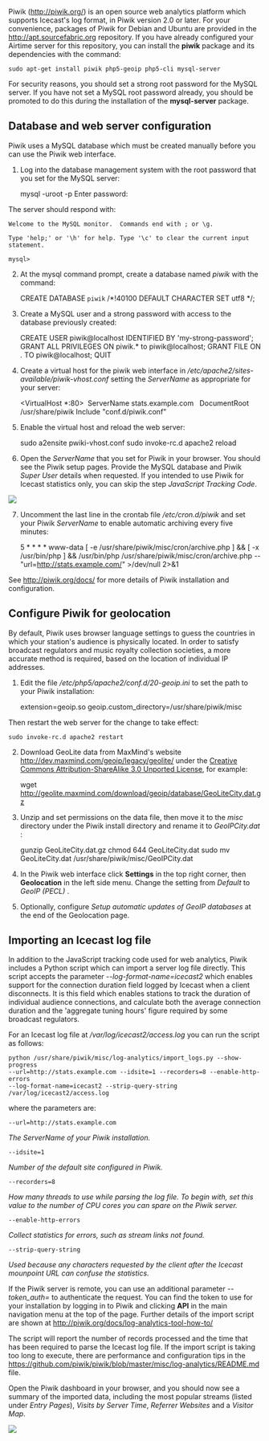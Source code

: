 Piwik (<http://piwik.org/>) is an open source web analytics platform which supports Icecast's log format, in Piwik version 2.0 or later. For your convenience, packages of Piwik for Debian and Ubuntu are provided in the <http://apt.sourcefabric.org> repository. If you have already configured your Airtime server for this repository, you can install the **piwik** package and its dependencies with the command:

    sudo apt-get install piwik php5-geoip php5-cli mysql-server

For security reasons, you should set a strong root password for the MySQL server. If you have not set a MySQL root password already, you should be promoted to do this during the installation of the **mysql-server** package.

Database and web server configuration
-------------------------------------

Piwik uses a MySQL database which must be created manually before you can use the Piwik web interface.

1. Log into the database management system with the root password that you set for the MySQL server:

    mysql -uroot -p
    Enter password:

The server should respond with:

    Welcome to the MySQL monitor.  Commands end with ; or \g.

    Type 'help;' or '\h' for help. Type '\c' to clear the current input statement.

    mysql>

2. At the mysql command prompt, create a database named *piwik* with the command:

    CREATE DATABASE `piwik` /*!40100 DEFAULT CHARACTER SET utf8 */;

3. Create a MySQL user and a strong password with access to the database previously created:

    CREATE USER piwik@localhost IDENTIFIED BY 'my-strong-password';
    GRANT ALL PRIVILEGES ON piwik.* to piwik@localhost;
    GRANT FILE ON *.* TO piwik@localhost;
    QUIT

4. Create a virtual host for the piwik web interface in */etc/apache2/sites-available/piwik-vhost.conf* setting the *ServerName* as appropriate for your server:

    <VirtualHost *:80>
       ServerName stats.example.com
       DocumentRoot /usr/share/piwik
       Include "conf.d/piwik.conf"
    </VirtualHost>

5. Enable the virtual host and reload the web server:

    sudo a2ensite pwiki-vhost.conf
    sudo invoke-rc.d apache2 reload

6. Open the *ServerName* that you set for Piwik in your browser. You should see the Piwik setup pages. Provide the MySQL database and Piwik *Super User* details when requested. If you intended to use Piwik for Icecast statistics only, you can skip the step *JavaScript Tracking Code*.

![](static/Screenshot550-Pwik_setup.png)

7. Uncomment the last line in the crontab file */etc/cron.d/piwik* and set your Piwik *ServerName* to enable automatic archiving every five minutes:

    5 * * * * www-data [ -e /usr/share/piwik/misc/cron/archive.php ] 
    && [ -x /usr/bin/php ] 
    && /usr/bin/php /usr/share/piwik/misc/cron/archive.php 
    -- "url=http://stats.example.com/" >/dev/null 2>&1

See <http://piwik.org/docs/> for more details of Piwik installation and configuration.

Configure Piwik for geolocation
-------------------------------

By default, Piwik uses browser language settings to guess the countries in which your station's audience is physically located. In order to satisfy broadcast regulators and music royalty collection societies, a more accurate method is required, based on the location of individual IP addresses.

1. Edit the file */etc/php5/apache2/conf.d/20-geoip.ini* to set the path to your Piwik installation:

    extension=geoip.so
    geoip.custom_directory=/usr/share/piwik/misc

Then restart the web server for the change to take effect:

    sudo invoke-rc.d apache2 restart

2. Download GeoLite data from MaxMind's website <http://dev.maxmind.com/geoip/legacy/geolite/> under the [Creative Commons Attribution-ShareAlike 3.0 Unported License](http://creativecommons.org/licenses/by-sa/3.0/), for example:

    wget http://geolite.maxmind.com/download/geoip/database/GeoLiteCity.dat.gz

2. Unzip and set permissions on the data file, then move it to the *misc* directory under the Piwik install directory and rename it to *GeoIPCity.dat* :

    gunzip GeoLiteCity.dat.gz
    chmod 644 GeoLiteCity.dat
    sudo mv GeoLiteCity.dat /usr/share/piwik/misc/GeoIPCity.dat

4. In the Piwik web interface click **Settings** in the top right corner, then **Geolocation** in the left side menu. Change the setting from *Default* to *GeoIP (PECL)* .

5. Optionally, configure *Setup automatic updates of GeoIP databases* at the end of the Geolocation page.

Importing an Icecast log file
-----------------------------

In addition to the JavaScript tracking code used for web analytics, Piwik includes a Python script which can import a server log file directly. This script accepts the parameter *--log-format-name=icecast2* which enables support for the connection duration field logged by Icecast when a client disconnects. It is this field which enables stations to track the duration of individual audience connections, and calculate both the average connection duration and the 'aggregate tuning hours' figure required by some broadcast regulators.

For an Icecast log file at */var/log/icecast2/access.log* you can run the script as follows:

    python /usr/share/piwik/misc/log-analytics/import_logs.py --show-progress 
    --url=http://stats.example.com --idsite=1 --recorders=8 --enable-http-errors 
    --log-format-name=icecast2 --strip-query-string /var/log/icecast2/access.log

where the parameters are:

    --url=http://stats.example.com

*The ServerName of your Piwik installation.*

    --idsite=1

*Number of the default site configured in Piwik.*

    --recorders=8

*How many threads to use while parsing the log file. To begin with, set this value to the number of CPU cores you can spare on the Piwik server.*

    --enable-http-errors

*Collect statistics for errors, such as stream links not found.*

    --strip-query-string

*Used because any characters requested by the client after the Icecast mounpoint URL can confuse the statistics.*

If the Piwik server is remote, you can use an additional parameter *--token\_auth=* to authenticate the request. You can find the token to use for your installation by logging in to Piwik and clicking **API** in the main navigation menu at the top of the page. Further details of the import script are shown at <a href="http://piwik.org/docs/log-analytics-tool-how-to/" class="uri" class="moz-txt-link-freetext" title="http://apt.sourcefabric.org">http://piwik.org/docs/log-analytics-tool-how-to/</a>

The script will report the number of records processed and the time that has been required to parse the Icecast log file. If the import script is taking too long to execute, there are performance and configuration tips in the <a href="https://github.com/piwik/piwik/blob/master/misc/log-analytics/README.md" class="uri" class="moz-txt-link-freetext">https://github.com/piwik/piwik/blob/master/misc/log-analytics/README.md</a> file.

Open the Piwik dashboard in your browser, and you should now see a summary of the imported data, including the most popular streams (listed under *Entry Pages*), *Visits by Server Time*, *Referrer Websites* and a *Visitor Map*.

![](static/Screenshot551-Piwik_map.png)
